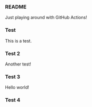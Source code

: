 ### README
Just playing around with GitHub Actions!
### Test
This is a test.
### Test 2
Another test!

### Test 3
Hello world!

### Test 4